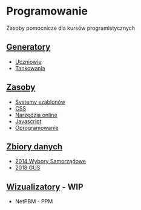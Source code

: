 # Programowanie

Zasoby pomocnicze dla kursów programistycznych

## [Generatory](Generatory)

* [Uczniowie](Generatory/uczniowie.html)
* [Tankowania](Generatory/tankowania.html)

## [Zasoby](Zasoby)
* [Systemy szablonów](Zasoby/Szablony.md)
* [CSS](Zasoby/CSS.md)
* [Narzędzia online](Zasoby/Narzedzia.md)
* [Javascript](Zasoby/Javascript.md)
* [Oprogramowanie](Zasoby/Oprogramowanie.md)

## [Zbiory danych](Zbiory_danych)

* [2014 Wybory Samorządowe](Zbiory_danych/2014-wybory-samorzadowe.sql)
* [2018 GUS](Zbiory_danych/2018-dane-gus-populacja.sql)

## [Wizualizatory](Wizualizatory) - WIP

* NetPBM - PPM


